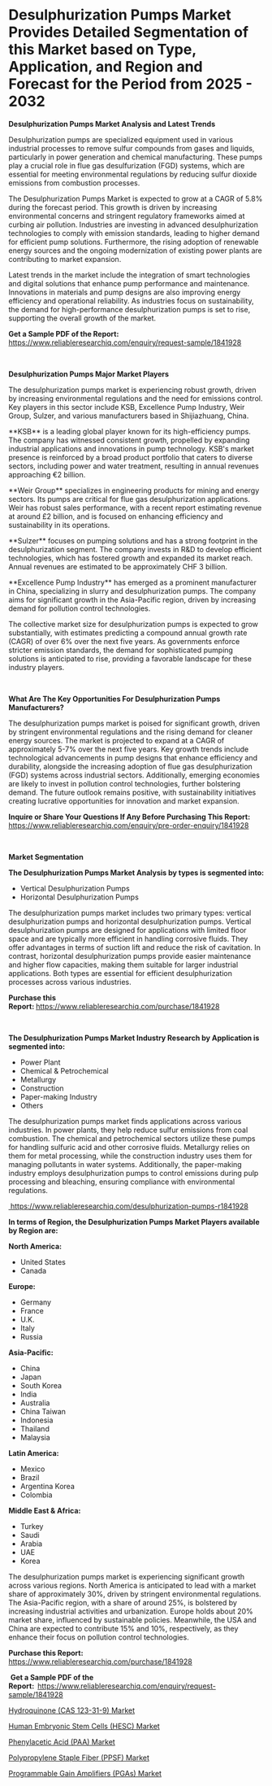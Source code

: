 <p><h1>Desulphurization Pumps Market Provides Detailed Segmentation of this Market based on Type, Application, and Region and Forecast for the Period from 2025 - 2032</h1></p><p><strong>Desulphurization Pumps Market Analysis and Latest Trends</strong></p>
<p><p>Desulphurization pumps are specialized equipment used in various industrial processes to remove sulfur compounds from gases and liquids, particularly in power generation and chemical manufacturing. These pumps play a crucial role in flue gas desulfurization (FGD) systems, which are essential for meeting environmental regulations by reducing sulfur dioxide emissions from combustion processes.</p><p>The Desulphurization Pumps Market is expected to grow at a CAGR of 5.8% during the forecast period. This growth is driven by increasing environmental concerns and stringent regulatory frameworks aimed at curbing air pollution. Industries are investing in advanced desulphurization technologies to comply with emission standards, leading to higher demand for efficient pump solutions. Furthermore, the rising adoption of renewable energy sources and the ongoing modernization of existing power plants are contributing to market expansion.</p><p>Latest trends in the market include the integration of smart technologies and digital solutions that enhance pump performance and maintenance. Innovations in materials and pump designs are also improving energy efficiency and operational reliability. As industries focus on sustainability, the demand for high-performance desulphurization pumps is set to rise, supporting the overall growth of the market.</p></p>
<p><strong>Get a Sample PDF of the Report:&nbsp;</strong> <a href="https://www.reliableresearchiq.com/enquiry/request-sample/1841928?utm_campaign=1876&utm_medium=2&utm_source=Github&utm_content=ia&utm_term=26032025&utm_id=desulphurization-pumps">https://www.reliableresearchiq.com/enquiry/request-sample/1841928</a></p>
<p>&nbsp;</p>
<p><strong>Desulphurization Pumps Major Market Players</strong></p>
<p><p>The desulphurization pumps market is experiencing robust growth, driven by increasing environmental regulations and the need for emissions control. Key players in this sector include KSB, Excellence Pump Industry, Weir Group, Sulzer, and various manufacturers based in Shijiazhuang, China.</p><p>**KSB** is a leading global player known for its high-efficiency pumps. The company has witnessed consistent growth, propelled by expanding industrial applications and innovations in pump technology. KSB's market presence is reinforced by a broad product portfolio that caters to diverse sectors, including power and water treatment, resulting in annual revenues approaching €2 billion.</p><p>**Weir Group** specializes in engineering products for mining and energy sectors. Its pumps are critical for flue gas desulphurization applications. Weir has robust sales performance, with a recent report estimating revenue at around £2 billion, and is focused on enhancing efficiency and sustainability in its operations.</p><p>**Sulzer** focuses on pumping solutions and has a strong footprint in the desulphurization segment. The company invests in R&D to develop efficient technologies, which has fostered growth and expanded its market reach. Annual revenues are estimated to be approximately CHF 3 billion.</p><p>**Excellence Pump Industry** has emerged as a prominent manufacturer in China, specializing in slurry and desulphurization pumps. The company aims for significant growth in the Asia-Pacific region, driven by increasing demand for pollution control technologies.</p><p>The collective market size for desulphurization pumps is expected to grow substantially, with estimates predicting a compound annual growth rate (CAGR) of over 6% over the next five years. As governments enforce stricter emission standards, the demand for sophisticated pumping solutions is anticipated to rise, providing a favorable landscape for these industry players.</p></p>
<p>&nbsp;</p>
<p><strong>What Are The Key Opportunities For Desulphurization Pumps Manufacturers?</strong></p>
<p><p>The desulphurization pumps market is poised for significant growth, driven by stringent environmental regulations and the rising demand for cleaner energy sources. The market is projected to expand at a CAGR of approximately 5-7% over the next five years. Key growth trends include technological advancements in pump designs that enhance efficiency and durability, alongside the increasing adoption of flue gas desulphurization (FGD) systems across industrial sectors. Additionally, emerging economies are likely to invest in pollution control technologies, further bolstering demand. The future outlook remains positive, with sustainability initiatives creating lucrative opportunities for innovation and market expansion.</p></p>
<p><strong>Inquire or Share Your Questions If Any Before Purchasing This Report:</strong> <a href="https://www.reliableresearchiq.com/enquiry/pre-order-enquiry/1841928?utm_campaign=1876&utm_medium=2&utm_source=Github&utm_content=ia&utm_term=26032025&utm_id=desulphurization-pumps">https://www.reliableresearchiq.com/enquiry/pre-order-enquiry/1841928</a></p>
<p>&nbsp;</p>
<p><strong>Market Segmentation</strong></p>
<p><strong>The Desulphurization Pumps Market Analysis by types is segmented into:</strong></p>
<p><ul><li>Vertical Desulphurization Pumps</li><li>Horizontal Desulphurization Pumps</li></ul></p>
<p><p>The desulphurization pumps market includes two primary types: vertical desulphurization pumps and horizontal desulphurization pumps. Vertical desulphurization pumps are designed for applications with limited floor space and are typically more efficient in handling corrosive fluids. They offer advantages in terms of suction lift and reduce the risk of cavitation. In contrast, horizontal desulphurization pumps provide easier maintenance and higher flow capacities, making them suitable for larger industrial applications. Both types are essential for efficient desulphurization processes across various industries.</p></p>
<p><strong>Purchase this Report:&nbsp;</strong><a href="https://www.reliableresearchiq.com/purchase/1841928?utm_campaign=1876&utm_medium=2&utm_source=Github&utm_content=ia&utm_term=26032025&utm_id=desulphurization-pumps">https://www.reliableresearchiq.com/purchase/1841928</a></p>
<p>&nbsp;</p>
<p><strong>The Desulphurization Pumps Market Industry Research by Application is segmented into:</strong></p>
<p><ul><li>Power Plant</li><li>Chemical & Petrochemical</li><li>Metallurgy</li><li>Construction</li><li>Paper-making Industry</li><li>Others</li></ul></p>
<p><p>The desulphurization pumps market finds applications across various industries. In power plants, they help reduce sulfur emissions from coal combustion. The chemical and petrochemical sectors utilize these pumps for handling sulfuric acid and other corrosive fluids. Metallurgy relies on them for metal processing, while the construction industry uses them for managing pollutants in water systems. Additionally, the paper-making industry employs desulphurization pumps to control emissions during pulp processing and bleaching, ensuring compliance with environmental regulations.</p></p>
<p><a href="https://www.reliableresearchiq.com/desulphurization-pumps-r1841928?utm_campaign=1876&utm_medium=2&utm_source=Github&utm_content=ia&utm_term=26032025&utm_id=desulphurization-pumps">&nbsp;https://www.reliableresearchiq.com/desulphurization-pumps-r1841928</a></p>
<p><strong>In terms of Region, the Desulphurization Pumps Market Players available by Region are:</strong></p>
<p>
    <p> <strong> North America: </strong>
        <ul>
            <li>United States</li>
            <li>Canada</li>
        </ul>
        </p> 
    <p> <strong> Europe: </strong>
        <ul>
            <li>Germany</li>
            <li>France</li>
            <li>U.K.</li>
            <li>Italy</li>
            <li>Russia</li>
        </ul>
        </p> 
    <p> <strong> Asia-Pacific: </strong>
        <ul>
            <li>China</li>
            <li>Japan</li>
            <li>South Korea</li>
            <li>India</li>
            <li>Australia</li>
            <li>China Taiwan</li>
            <li>Indonesia</li>
            <li>Thailand</li>
            <li>Malaysia</li>
        </ul>
        </p> 
    <p> <strong> Latin America: </strong>
        <ul>
            <li>Mexico</li>
            <li>Brazil</li>
            <li>Argentina Korea</li>
            <li>Colombia</li>
        </ul>
        </p> 
    <p> <strong> Middle East & Africa: </strong>
        <ul>
            <li>Turkey</li>
            <li>Saudi</li>
            <li>Arabia</li>
            <li>UAE</li>
            <li>Korea</li>
        </ul>
    </p>
    </p>
<p><p>The desulphurization pumps market is experiencing significant growth across various regions. North America is anticipated to lead with a market share of approximately 30%, driven by stringent environmental regulations. The Asia-Pacific region, with a share of around 25%, is bolstered by increasing industrial activities and urbanization. Europe holds about 20% market share, influenced by sustainable policies. Meanwhile, the USA and China are expected to contribute 15% and 10%, respectively, as they enhance their focus on pollution control technologies.</p></p>
<p><strong>Purchase this Report: </strong><a href="https://www.reliableresearchiq.com/purchase/1841928?utm_campaign=1876&utm_medium=2&utm_source=Github&utm_content=ia&utm_term=26032025&utm_id=desulphurization-pumps">https://www.reliableresearchiq.com/purchase/1841928</a></p>
<p>&nbsp;<strong>Get a Sample PDF of the Report:&nbsp;&nbsp;</strong><a href="https://www.reliableresearchiq.com/enquiry/request-sample/1841928?utm_campaign=1876&utm_medium=2&utm_source=Github&utm_content=ia&utm_term=26032025&utm_id=desulphurization-pumps">https://www.reliableresearchiq.com/enquiry/request-sample/1841928</a></p>
<p><strong></strong></p>
<p><p><a href="https://github.com/lelkohydesyj/Market-Research-Report-List-1/blob/main/hydroquinone-cas-123-31-9-market.md?utm_campaign=1876&utm_medium=2&utm_source=Github&utm_content=ia&utm_term=26032025&utm_id=desulphurization-pumps">Hydroquinone (CAS 123-31-9) Market</a></p><p><a href="https://github.com/thanenegenqa/Market-Research-Report-List-1/blob/main/human-embryonic-stem-cells-hesc-market.md?utm_campaign=1876&utm_medium=2&utm_source=Github&utm_content=ia&utm_term=26032025&utm_id=desulphurization-pumps">Human Embryonic Stem Cells (HESC) Market</a></p><p><a href="https://github.com/cachaskluwe/Market-Research-Report-List-1/blob/main/phenylacetic-acid-paa-market.md?utm_campaign=1876&utm_medium=2&utm_source=Github&utm_content=ia&utm_term=26032025&utm_id=desulphurization-pumps">Phenylacetic Acid (PAA) Market</a></p><p><a href="https://github.com/cezilfinerv9/Market-Research-Report-List-1/blob/main/polypropylene-staple-fiber-ppsf-market.md?utm_campaign=1876&utm_medium=2&utm_source=Github&utm_content=ia&utm_term=26032025&utm_id=desulphurization-pumps">Polypropylene Staple Fiber (PPSF) Market</a></p><p><a href="https://github.com/mehakmiamid1/Market-Research-Report-List-1/blob/main/programmable-gain-amplifiers-pgas-market.md?utm_campaign=1876&utm_medium=2&utm_source=Github&utm_content=ia&utm_term=26032025&utm_id=desulphurization-pumps">Programmable Gain Amplifiers (PGAs) Market</a></p></p>